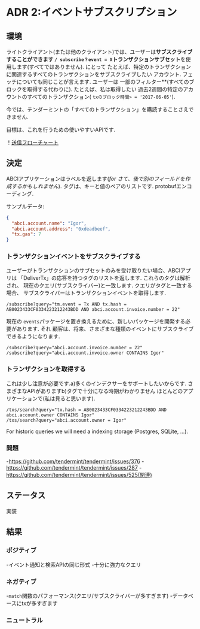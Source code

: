 # ADR 2:イベントサブスクリプション

## 環境

ライトクライアント(または他のクライアント)では、ユーザーは**サブスクライブすることができます
`/ subscribe？event = X`トランザクションサブセット**を使用します(すべてではありません). にとって
たとえば、特定のトランザクションに関連するすべてのトランザクションをサブスクライブしたい
アカウント. フェッチについても同じことが言えます. ユーザーは
一部のフィルター**(すべてのブロックを取得する代わりに). たとえば、私は取得したい
過去2週間の特定のアカウントのすべてのトランザクション( `txのブロック時間> = '2017-06-05'`).

今では、テンダーミントの「すべてのトランザクション」を購読することさえできません.

目標は、これを行うための使いやすいAPIです.

！[送信フローチャート](img/tags1.png)

## 決定

ABCIアプリケーションはラベルを返します(_for
さて、後で別のフィールドを作成するかもしれません_). タグは、キーと値のペアのリストです.
protobufエンコーディング.

サンプルデータ:

```json
{
  "abci.account.name": "Igor",
  "abci.account.address": "0xdeadbeef",
  "tx.gas": 7
}
```

### トランザクションイベントをサブスクライブする

ユーザーがトランザクションのサブセットのみを受け取りたい場合、ABCIアプリは
「DeliverTx」の応答を持つタグのリストを返します. これらのタグは解析され、
現在のクエリ(サブスクライバー)と一致します. クエリがタグと一致する場合、
サブスクライバーはトランザクションイベントを取得します.

```
/subscribe?query="tm.event = Tx AND tx.hash = AB0023433CF0334223212243BDD AND abci.account.invoice.number = 22"
```

現在の `events`パッケージを置き換えるために、新しいパッケージを開発する必要があります. それ
顧客は、将来、さまざまな種類のイベントにサブスクライブできるようになります.

```
/subscribe?query="abci.account.invoice.number = 22"
/subscribe?query="abci.account.invoice.owner CONTAINS Igor"
```

### トランザクションを取得する

これは少し注意が必要です.a)多くのインデクサーをサポートしたいからです.
さまざまなAPIがありますb)タグで十分になる時期がわかりません
ほとんどのアプリケーションで(私は見ると思います).

```
/txs/search?query="tx.hash = AB0023433CF0334223212243BDD AND abci.account.owner CONTAINS Igor"
/txs/search?query="abci.account.owner = Igor"
```

For historic queries we will need a indexing storage (Postgres, SQLite, ...).

### 問題

-https://github.com/tendermint/tendermint/issues/376
-https://github.com/tendermint/tendermint/issues/287
-https://github.com/tendermint/tendermint/issues/525(関連)

## ステータス

実装

## 結果

### ポジティブ

-イベント通知と検索APIの同じ形式
-十分に強力なクエリ

### ネガティブ

-`match`関数のパフォーマンス(クエリ/サブスクライバーが多すぎます)
-データベースにtxが多すぎます

### ニュートラル

